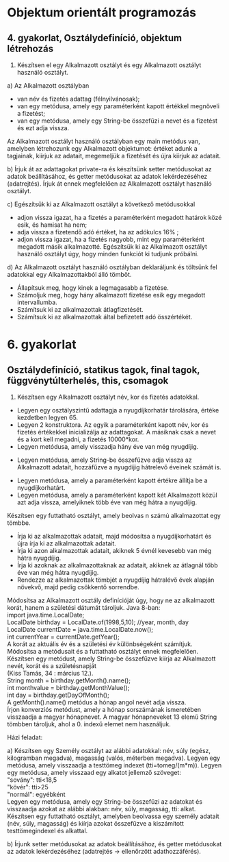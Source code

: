 # Objektum orientált programozás
## 4. gyakorlat, Osztálydefiníció, objektum létrehozás

1. Készítsen el egy Alkalmazott osztályt és egy Alkalmazott osztályt használó osztályt.

a) Az Alkalmazott osztályban
- van név és fizetés adattag (félnyilvánosak);
- van egy metódusa, amely egy paraméterként kapott értékkel megnöveli a fizetést;
- van egy metódusa, amely egy String-be összefűzi a nevet és a fizetést és ezt adja vissza.

Az Alkalmazott osztályt használó osztályban egy main metódus van, amelyben létrehozunk egy Alkalmazott objektumot: értéket adunk a tagjainak, kiírjuk az adatait, megemeljük a fizetését és újra kiírjuk az adatait.

b) Írjuk át az adattagokat private-ra és készítsünk setter metódusokat az adatok beállításához, és getter metódusokat az adatok lekérdezéséhez (adatrejtés). Írjuk át ennek megfelelően az Alkalmazott osztályt használó osztályt.

c) Egészítsük ki az Alkalmazott osztályt a következő metódusokkal
- adjon vissza igazat, ha a fizetés a paraméterként megadott határok közé esik, és hamisat ha nem;
- adja vissza a fizetendő adó értéket, ha az adókulcs 16% ;
- adjon vissza igazat, ha a fizetés nagyobb, mint egy paraméterként megadott másik alkalmazotté. Egészítsük ki az Alkalmazott osztályt használó osztályt úgy, hogy minden funkciót ki tudjunk próbálni.

d) Az Alkalmazott osztályt használó osztályban deklaráljunk és töltsünk fel adatokkal egy Alkalmazottakból álló tömböt.
- Állapítsuk meg, hogy kinek a legmagasabb a fizetése.
- Számoljuk meg, hogy hány alkalmazott fizetése esik egy megadott intervallumba.
- Számítsuk ki az alkalmazottak átlagfizetését.
- Számítsuk ki az alkalmazottak által befizetett adó összértékét.

#

# 6. gyakorlat
## Osztálydefiníció, statikus tagok, final tagok, függvénytúlterhelés, this, csomagok
1. Készítsen egy Alkalmazott osztályt név, kor és fizetés adatokkal.
- Legyen egy osztályszintű adattagja a nyugdíjkorhatár tárolására, értéke kezdetben legyen 65.
- Legyen 2 konstruktora. Az egyik a paraméterként kapott név, kor és fizetés értékekkel inicializálja az adattagokat. A másiknak csak a nevet és a kort kell megadni, a fizetés 10000*kor.
- Legyen metódusa, amely visszadja hány éve van még nyugdíjig.
+ Legyen metódusa, amely String-be összefűzve adja vissza az Alkalmazott adatait, hozzáfűzve a nyugdíjig hátrelevő éveinek számát is.
- Legyen metódusa, amely a paraméterként kapott értékre állítja be a nyugdíjkorhatárt.
- Legyen metódusa, amely a paraméterként kapott két Alkalmazott közül azt adja vissza, amelyiknek több éve van még hátra a nyugdíjig.

Készítsen egy futtatható osztályt, amely beolvas n számú alkalmazottat egy tömbbe.
- Írja ki az alkalmazottak adatait, majd módosítsa a nyugdíjkorhatárt és újra írja ki az alkalmazottak adatait.
- Írja ki azon alkalmazottak adatait, akiknek 5 évnél kevesebb van még hátra nyugdíjig.
- Írja ki azoknak az alkalmazottaknak az adatait, akiknek az átlagnál több éve van még hátra nyugdíjig.
- Rendezze az alkalmazottak tömbjét a nyugdíjig hátralévő évek alapján növekvő, majd pedig csökkentő sorrendbe.

Módosítsa az Alkalmazott osztály definícióját úgy, hogy ne az alkalmazott korát, hanem a születési dátumát tároljuk. Java 8-ban:<br>
import java.time.LocalDate;<br>
LocalDate birthday = LocalDate.of(1998,5,10); //year, month, day<br>
LocalDate currentDate = java.time.LocalDate.now();<br>
int currentYear = currentDate.getYear();<br>
A korát az aktuális év és a születési év különbségeként számítjuk. Módosítsa a metódusait és a futtatható osztályt ennek megfelelően.<br>
Készítsen egy metódust, amely String-be összefűzve kiírja az Alkalmazott nevét, korát és a születésnapját <br>
(Kiss Tamás, 34 : március 12.).<br>
String month = birthday.getMonth().name();<br>
int monthvalue = birthday.getMonthValue();<br>
int day = birthday.getDayOfMonth();<br>
A getMonth().name() metódus a hónap angol nevét adja vissza.<br>
Írjon konverziós metódust, amely a hónap sorszámának ismeretében visszaadja a magyar hónapnevet. A magyar hónapneveket 13 elemű String tömbben tároljuk, ahol a 0. indexű elemet nem használjuk.

Házi feladat:

a) Készítsen egy Személy osztályt az alábbi adatokkal: név, súly (egész, kilogramban megadva), magasság (valós, méterben megadva). Legyen egy metódusa, amely visszaadja a testtömeg indexet (tti=tomeg/(m*m)). Legyen egy metódusa, amely visszaad egy alkatot jellemző szöveget:<br/>
"sovány": tti<18,5<br/>
"kövér": tti>25<br/>
"normál": egyébként<br/>
Legyen egy metódusa, amely egy String-be összefűzi az adatokat és visszaadja azokat az alábbi alakban: név, súly, magasság, tti: alkat.
Készítsen egy futtatható osztályt, amelyben beolvassa egy személy adatait (név, súly, magasság) és kiírja azokat összefűzve a kiszámított testtömegindexel és alkattal.

b) Írjunk setter metódusokat az adatok beállításához, és getter metódusokat az adatok lekérdezéséhez (adatrejtés → ellenőrzött adathozzáférés).
